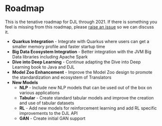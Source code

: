 # Roadmap

This is the tenative roadmap for DJL through 2021. If there is something you feel is missing from this roadmap, please [raise an issue](https://github.com/awslabs/djl/issues) so we can discuss it.

- **Quarkus Integration** - Integrate with Quarkus where users can get a smaller memory profile and faster startup time
- **Big Data Ecosystem Integration** - Better integration with the JVM Big Data libraries including Apache Spark
- **Dive into Deep Learning** - Continue adapting the Dive into Deep Learning book to Java and DJL
- **Model Zoo Enhancement** - Improve the Model Zoo design to promote the standardization and ecosystem of Translators
- **New Models**
  - **NLP** - Include new NLP models that can be used out of the box on various applications
  - **Tabular** - Create standard tabular models and improve the creation and use of tabular datasets
  - **RL** - Add new models for reinforcement learning and add RL specific improvements to the DJL API
  - **GAN** - Create initial GAN support
